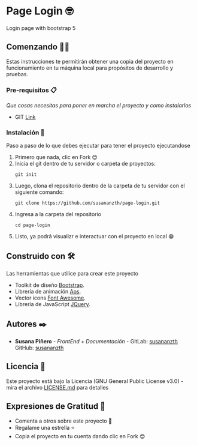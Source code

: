 # Page Login 🤓
Login page with bootstrap 5

## Comenzando 💪🚀
Estas instrucciones te permitirán obtener una copia del proyecto en funcionamiento en tu máquina local para propósitos de desarrollo y pruebas.

### Pre-requisitos 📋
_Que cosas necesitas para poner en marcha el proyecto y como instalarlos_

* GIT [Link](https://git-scm.com/downloads)

### Instalación 🔧
Paso a paso de lo que debes ejecutar para tener el proyecto ejecutandose

 1. Primero que nada, clic en Fork 😊
 2. Inicia el git dentro de tu servidor o carpeta de proyectos:
    ```
    git init
    ```
 3. Luego, clona el repositorio dentro de la carpeta de tu servidor con el siguiente comando:
    ```
    git clone https://github.com/susananzth/page-login.git
    ```
 4. Ingresa a la carpeta del repositorio
    ```
    cd page-login
    ```
 5. Listo, ya podrá visualizr e interactuar con el proyecto en local  😁

## Construido con 🛠️

Las herramientas que utilice para crear este proyecto
* Toolkit de diseño [Bootstrap](https://getbootstrap.com/docs/5.0/getting-started/introduction/).
* Librería de animación [Aos](https://michalsnik.github.io/aos/).
* Vector icons [Font Awesome](https://fontawesome.com/icons).
* Librería de JavaScript [JQuery](https://code.jquery.com/).

## Autores ✒️

* **Susana Piñero** - *FrontEnd + Documentación* - GitLab: [susananzth](https://gitlab.com/susananzth) GitHub: [susananzth](https://github.com/susananzth)

## Licencia 📄

Este proyecto está bajo la Licencia (GNU General Public License v3.0) - mira el archivo [LICENSE.md](https://github.com/susananzth/page-login/blob/main/LICENSE) para detalles

## Expresiones de Gratitud 🎁

* Comenta a otros sobre este proyecto 📢
* Regalame una estrella ⭐
* Copia el proyecto en tu cuenta dando clic en Fork 😊
